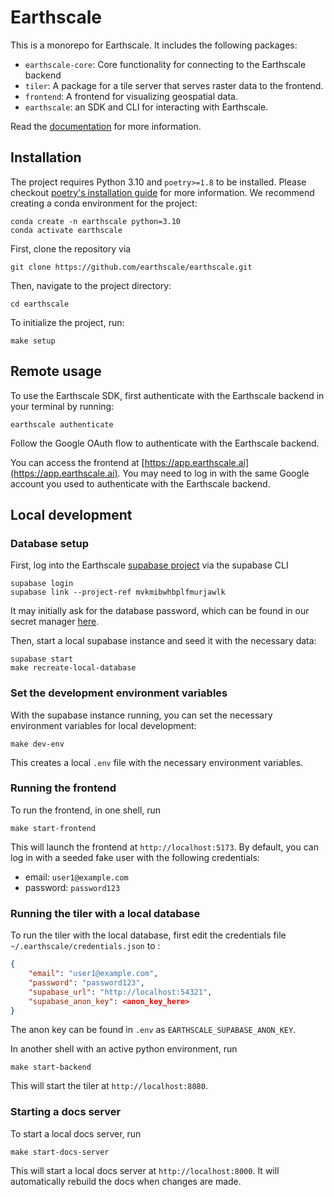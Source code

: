 # Earthscale

This is a monorepo for Earthscale. It includes the following packages:
- `earthscale-core`: Core functionality for connecting to the Earthscale backend
- `tiler`: A package for a tile server that serves raster data to the frontend.
- `frontend`: A frontend for visualizing geospatial data.
- `earthscale`: an SDK and CLI for interacting with Earthscale.

Read the [documentation](https://docs.earthscale.ai) for more information.

## Installation

The project requires Python 3.10 and `poetry>=1.8` to be installed. Please checkout [poetry's installation guide](https://python-poetry.org/docs/#installation) for more information. We recommend creating a conda environment for the project:

```shell
conda create -n earthscale python=3.10
conda activate earthscale
```

First, clone the repository via
```shell
git clone https://github.com/earthscale/earthscale.git
```

Then, navigate to the project directory:
```shell
cd earthscale
```

To initialize the project, run:

```shell
make setup
```

## Remote usage

To use the Earthscale SDK, first authenticate with the Earthscale backend in your terminal by running:

```shell
earthscale authenticate
```

Follow the Google OAuth flow to authenticate with the Earthscale backend.

You can access the frontend at [https://app.earthscale.ai](https://app.earthscale.ai). You may need to log in with the same Google account you used to authenticate with the Earthscale backend.

## Local development

### Database setup

First, log into the Earthscale [supabase project](https://supabase.com/dashboard/project/mvkmibwhbplfmurjawlk) via the supabase CLI

```shell
supabase login
supabase link --project-ref mvkmibwhbplfmurjawlk
```

It may initially ask for the database password, which can be found in our secret manager [here](https://console.cloud.google.com/security/secret-manager/secret/supabase_db_password/versions?project=arcane-rigging-422722-h8).

Then, start a local supabase instance and seed it with the necessary data:

```shell
supabase start
make recreate-local-database
```

### Set the development environment variables

With the supabase instance running, you can set the necessary environment variables for local development:

```shell
make dev-env
```

This creates a local `.env` file with the necessary environment variables.

### Running the frontend

To run the frontend, in one shell, run

```shell
make start-frontend
```

This will launch the frontend at `http://localhost:5173`. By default, you can log in with a seeded fake user with the following credentials:
- email: `user1@example.com`
- password: `password123`

### Running the tiler with a local database

To run the tiler with the local database, first edit the credentials file `~/.earthscale/credentials.json` to :

```json
{
    "email": "user1@example.com",
    "password": "password123",
    "supabase_url": "http://localhost:54321",
    "supabase_anon_key": <anon_key_here>
}
```

The anon key can be found in `.env` as `EARTHSCALE_SUPABASE_ANON_KEY`.

In another shell with an active python environment, run

```shell
make start-backend
```

This will start the tiler at `http://localhost:8080`.

### Starting a docs server

To start a local docs server, run

```shell
make start-docs-server
```

This will start a local docs server at `http://localhost:8000`. It will automatically rebuild the docs when changes are made.
